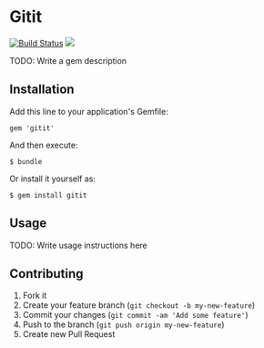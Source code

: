 # Gitit

[![Build Status](https://travis-ci.org/patbonecrusher/gitit.png?branch=master)](https://travis-ci.org/patbonecrusher/gitit) <a href="https://codeclimate.com/github/patbonecrusher/gitit"><img src="https://codeclimate.com/github/patbonecrusher/gitit.png" /></a>

TODO: Write a gem description

## Installation

Add this line to your application's Gemfile:

    gem 'gitit'

And then execute:

    $ bundle

Or install it yourself as:

    $ gem install gitit

## Usage

TODO: Write usage instructions here

## Contributing

1. Fork it
2. Create your feature branch (`git checkout -b my-new-feature`)
3. Commit your changes (`git commit -am 'Add some feature'`)
4. Push to the branch (`git push origin my-new-feature`)
5. Create new Pull Request

